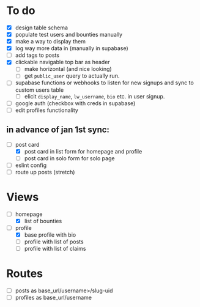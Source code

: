 # To do

- [x] design table schema
- [x] populate test users and bounties manually
- [x] make a way to display them 
- [x] log way more data in (manually in supabase)
- [ ] add tags to posts
- [x] clickable navigable top bar as header 
  - [ ] make horizontal (and nice looking) 
  - [ ] get `public_user` query to actually run. 
- [ ] supabase functions or webhooks to listen for new signups and sync to custom users table
  - [ ] elicit `display_name`, `lw_username`, `bio` etc. in user signup. 
- [ ] google auth (checkbox with creds in supabase)
- [ ] edit profiles functionality

## in advance of jan 1st sync: 
- [ ] post card
  - [x] post card in list form for homepage and profile
  - [ ] post card in solo form for solo page
- [ ] eslint config
- [ ] route up posts (stretch) 

# Views
- [ ] homepage
  - [x] list of bounties
- [ ] profile
  - [x] base profile with bio
  - [ ] profile with list of posts
  - [ ] profile with list of claims

# Routes
- [ ] posts as base_url/username>/slug-uid
- [ ] profiles as base_url/username
